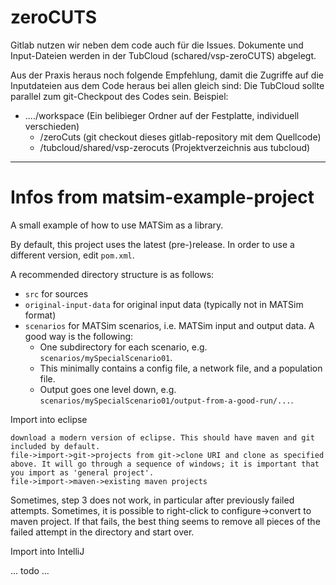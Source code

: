 # zeroCUTS
Gitlab nutzen wir neben dem code auch für die Issues.
Dokumente und Input-Dateien werden in der TubCloud (schared/vsp-zeroCUTS) abgelegt.

Aus der Praxis heraus noch folgende Empfehlung, damit die Zugriffe auf die Inputdateien aus dem Code heraus bei allen gleich sind:
Die TubCloud sollte parallel zum git-Checkpout des Codes sein. Beispiel:
* ..../workspace (Ein belibieger Ordner auf der Festplatte, individuell verschieden)
    * /zeroCuts (git checkout dieses gitlab-repository mit dem Quellcode)
    * /tubcloud/shared/vsp-zerocuts (Projektverzeichnis aus tubcloud)

------------

# Infos from matsim-example-project

A small example of how to use MATSim as a library.

By default, this project uses the latest (pre-)release. In order to use a different version, edit `pom.xml`.

A recommended directory structure is as follows:
* `src` for sources
* `original-input-data` for original input data (typically not in MATSim format) 
* `scenarios` for MATSim scenarios, i.e. MATSim input and output data.  A good way is the following:
  * One subdirectory for each scenario, e.g. `scenarios/mySpecialScenario01`.
  * This minimally contains a config file, a network file, and a population file.
  * Output goes one level down, e.g. `scenarios/mySpecialScenario01/output-from-a-good-run/...`.
  

Import into eclipse

    download a modern version of eclipse. This should have maven and git included by default.
    file->import->git->projects from git->clone URI and clone as specified above. It will go through a sequence of windows; it is important that you import as 'general project'.
    file->import->maven->existing maven projects

Sometimes, step 3 does not work, in particular after previously failed attempts. Sometimes, it is possible to right-click to configure->convert to maven project. If that fails, the best thing seems to remove all pieces of the failed attempt in the directory and start over.

Import into IntelliJ

... todo ...
